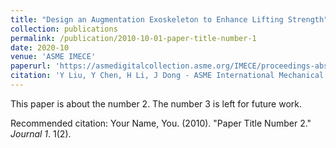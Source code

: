 ```yaml
---
title: "Design an Augmentation Exoskeleton to Enhance Lifting Strength"
collection: publications
permalink: /publication/2010-10-01-paper-title-number-1
date: 2020-10
venue: 'ASME IMECE'
paperurl: 'https://asmedigitalcollection.asme.org/IMECE/proceedings-abstract/IMECE2020/V006T06A022/1099136'
citation: 'Y Liu, Y Chen, H Li, J Dong - ASME International Mechanical Engineering Congress …, 2020'
---
```

This paper is about the number 2. The number 3 is left for future work.


Recommended citation: Your Name, You. (2010). "Paper Title Number 2." <i>Journal 1</i>. 1(2).